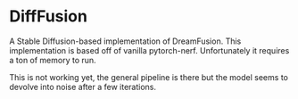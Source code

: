 # DiffFusion

A Stable Diffusion-based implementation of DreamFusion. This implementation is based off of vanilla pytorch-nerf. Unfortunately it requires a ton of memory to run.

This is not working yet, the general pipeline is there but the model seems to devolve into noise after a few iterations.